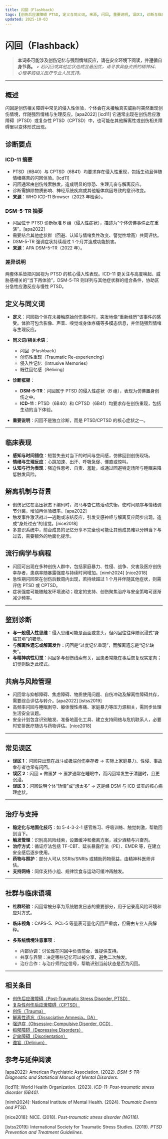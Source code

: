 ```yaml
---
title: 闪回（Flashback）
tags: [创伤后应激障碍 PTSD, 定义与同义词, 来源, 闪回, 重要说明, 误区3, 诊断与临床, 误区2]
updated: 2025-10-03
---
```


# 闪回（Flashback）

> **本词条可能涉及创伤记忆与强烈情绪反应，请在安全环境下阅读，并遵循自身节奏。** > _若闪回或其他症状造成显著困扰，请寻求具备资质的精神科、心理学或相关医疗专业人员支持。_

---

## 概述

闪回是创伤相关障碍中常见的侵入性体验，个体会在未接触真实威胁时突然重现创伤情境，伴随强烈情绪与生理反应。[apa2022] [icd11] 它通常出现在创伤后应激障碍（PTSD）或复杂性 PTSD（CPTSD）中，也可能在其他解离性或创伤相关障碍里以变体形式出现。

## 诊断要点

### ICD-11 摘要

- PTSD（6B40）与 CPTSD（6B41）均要求存在侵入性重现，包括生动且伴随情绪痛苦的闪回体验。[icd11]
- 闪回通常由创伤线索触发，造成明显的惊恐、生理亢奋与解离反应。
- 诊断需排除物质影响、神经系统疾病或其他躯体病因导致的意识改变。
- **来源**：WHO ICD-11 Browser（2023 年检索）。

### DSM-5-TR 摘要

- 闪回位于 PTSD 诊断标准 B 组（侵入性症状），描述为“个体仿佛事件正在重演”。[apa2022]
- 需要结合其他症状群（回避、认知与情绪负性改变、警觉性增高）共同评估。
- DSM-5-TR 强调症状持续超过 1 个月并造成功能损害。
- **来源**：APA DSM-5-TR（2022 年）。

### 差异说明

两套体系皆把闪回视为 PTSD 的核心侵入性表现。ICD-11 更关注与高度唤起、威胁感相关的“当下再体验”，DSM-5-TR 则详列与其他症状群的组合条件，协助区分急性应激反应与慢性 PTSD。

## 定义与同义词

- **定义**：闪回指个体在未接触原始创伤事件时，突发地像“重新经历”该事件的感受。体验可包含影像、声音、嗅觉或身体疼痛等多模态信息，并伴随强烈情绪与生理反应。
- **同义词/相关术语**：

  - 闪回（Flashback）
  - 创伤性重现（Traumatic Re-experiencing）
  - 侵入性记忆（Intrusive Memories）
  - 既往回忆感（Reliving）

- **诊断框架**：

  - **DSM-5-TR**：闪回属于 PTSD 的侵入性症状（B 组），表现为仿佛置身创伤之中。
  - **ICD-11**：PTSD（6B40）和 CPTSD（6B41）均要求存在创伤重现，包括生动的当下体验。

- **重要说明**：闪回不是独立诊断，而是 PTSD/CPTSD 的核心症状之一。

---

## 临床表现

- **感知与时间错位**：短暂失去对当下的时间与空间感，仿佛回到创伤现场。
- **情绪与生理反应**：心跳加速、出汗、呼吸急促、僵直或惊叫。
- **认知与行为表现**：强迫性思考、自责、羞耻，或通过回避特定场所与睡眠来降低触发风险。

## 解离机制与背景

- 创伤记忆在高压状态下编码时，海马与杏仁核活动失衡，使时间顺序与情绪调节分离，增加再体验概率。[apa2022]
- 触发事件激活战斗—逃跑或冻结反应，引发交感神经与解离反应同步出现，造成“身处过去”的错觉。[nice2018]
- 多意识系统中，前台成员的记忆分享不完全也可能让其他成员难以分辨当下与过去，需要额外的地面化提示。

## 流行病学与病程

- 闪回可出现在多种创伤人群中，包括家庭暴力、性侵、战争、灾害及医疗创伤幸存者，患病率随暴露强度与持续时间增加。[nimh2024] [nice2018]
- 急性期闪回常在创伤后数周内出现，若持续超过 1 个月并伴随其他症状，则需评估 PTSD 或 CPTSD。
- 症状强度可能随触发环境波动；稳定的支持、创伤聚焦治疗与安全策略可逐渐减少频率。

---

## 鉴别诊断

- **与一般侵入性思维**：侵入思维可能是画面或念头，但闪回往往伴随沉浸式“身临其境”的错觉。
- **与解离性遗忘或解离发作**：闪回是“过度记忆重现”，而解离遗忘是“记忆缺失”。
- **与精神病性幻觉**：闪回多与创伤线索有关，且患者常能在事后恢复现实定向；幻觉则缺乏此模式。

## 共病与风险管理

- 闪回常与抑郁障碍、焦虑障碍、物质使用问题、自伤冲动及解离性障碍共存，需要综合评估与转介。[apa2022] [istss2019]
- 高频率闪回与睡眠剥夺、躯体慢性疼痛、家庭暴力等压力源相关，需同步处理生活安全议题。
- 安全计划包含识别触发、准备地面化工具、建立支持网络与危机联系人，必要时安排医疗随访与药物评估。[nice2018]

---

## 常见误区

- **误区 1**：闪回只出现在战斗或极端创伤幸存者 → 实际上家庭暴力、性侵、事故幸存者也常有闪回。
- **误区 2**：闪回 = 做噩梦 → 噩梦通常在睡眠中，而闪回常发生于清醒时，且更沉浸。
- **误区 3**：闪回说明个体“矫情”或“想太多” → 这是经 DSM 与 ICD 证实的核心病理症状。

---

## 治疗与支持

- **稳定化与地面化技巧**：如 5-4-3-2-1 感官练习、呼吸训练、触觉刺激，帮助回到当下。
- **触发管理**：识别高风险线索，设置缓冲和撤离方案，减少酒精与兴奋剂。
- **治疗方式**：循证疗法包括 TF-CBT、延长暴露疗法（PE）、EMDR 等，在建立安全感后逐步使用。
- **药物与照护**：部分人可从 SSRIs/SNRIs 或辅助药物获益，由精神科医师评估。
- **支持网络**：同伴支持小组、规律饮食与运动可缓冲再触发。

---

## 社群与临床语境

- **社群经验**：闪回常被分享为系统触发日志的重要部分，用于记录高风险环境和应对方式。
- **临床视角**：CAPS-5、PCL-5 等量表可量化闪回严重度，但需由专业人员解释。
- **多系统情境注意事项**：

  - 内部协调：讨论谁在闪回中负责前台，谁提供支持。
  - 共享与界限：决定哪些记忆可以被分享，避免二次触发。
  - 治疗合作：与治疗师约定信号，帮助识别当前状态是否为闪回。

---

## 相关条目

- [创伤后应激障碍（Post-Traumatic Stress Disorder, PTSD）](/entries/PTSD.md)
- [复杂性创伤后应激障碍（CPTSD）](/entries/CPTSD.md)
- [创伤（Trauma）](/entries/Trauma.md)
- [解离性遗忘（Dissociative Amnesia，DA）](/entries/Dissociative-Amnesia-DA.md)
- [强迫症（Obsessive-Compulsive Disorder, OCD）](/entries/OCD.md)
- [抑郁障碍（Depressive Disorders）](/entries/Depressive-Disorders.md)
- [定向障碍（Disorientation）](/entries/Disorientation.md)
- [谵妄（Delirium）](/entries/Delirium.md)

## 参考与延伸阅读

[apa2022]: American Psychiatric Association. (2022). _DSM-5-TR: Diagnostic and Statistical Manual of Mental Disorders_.

[icd11]: World Health Organization. (2023). _ICD-11: Post-traumatic stress disorder (6B40)._

[nimh2024]: National Institute of Mental Health. (2024). _Traumatic Events and PTSD._

[nice2018]: NICE. (2018). _Post-traumatic stress disorder (NG116)._

[istss2019]: International Society for Traumatic Stress Studies. (2019). _PTSD Prevention and Treatment Guidelines._

